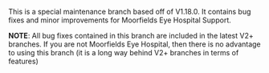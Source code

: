 This is a special maintenance branch based off of V1.18.0. It contains bug fixes and minor improvements for Moorfields Eye Hospital Support.

**NOTE**: All bug fixes contained in this branch are included in the latest V2+ branches. If you are not Moorfields Eye Hospital, then there is no advantage to using this branch (it is a long way behind V2+ branches in terms of features)
